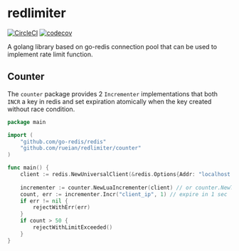 # redlimiter

[![CircleCI](https://circleci.com/gh/rueian/redlimiter.svg?style=svg)](https://circleci.com/gh/rueian/redlimiter)
[![codecov](https://codecov.io/gh/rueian/redlimiter/branch/master/graph/badge.svg)](https://codecov.io/gh/rueian/redlimiter)

A golang library based on go-redis connection pool that can be used to implement rate limit function.

## Counter

The `counter` package provides 2 `Incrementer` implementations
that both `INCR` a key in redis and set expiration atomically when the key created without race condition.

```go
package main

import (
	"github.com/go-redis/redis"
	"github.com/rueian/redlimiter/counter"
)

func main() {
	client := redis.NewUniversalClient(&redis.Options{Addr: "localhost:6379"})
	
	incrementer := counter.NewLuaIncrementer(client) // or counter.NewTxIncrementer(client)
	count, err := incrementer.Incr("client_ip", 1) // expire in 1 sec
	if err != nil {
		rejectWithErr(err)
	}
	if count > 50 {
		rejectWithLimitExceeded()
	}
}
```